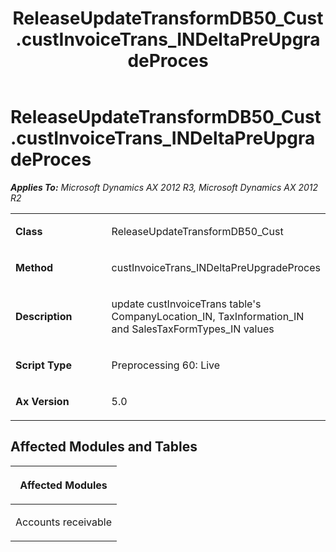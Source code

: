 ﻿---
title: ReleaseUpdateTransformDB50_Cust.custInvoiceTrans_INDeltaPreUpgradeProces
TOCTitle: ReleaseUpdateTransformDB50_Cust.custInvoiceTrans_INDeltaPreUpgradeProces
ms:assetid: 6227df19-c56c-948f-5f86-ca2f747bdeb0
ms:mtpsurl: https://msdn.microsoft.com/en-us/library/JJ719095(v=AX.60)
ms:contentKeyID: 49708635
ms.date: 05/18/2015
mtps_version: v=AX.60
---

# ReleaseUpdateTransformDB50\_Cust.custInvoiceTrans\_INDeltaPreUpgradeProces 


_**Applies To:** Microsoft Dynamics AX 2012 R3, Microsoft Dynamics AX 2012 R2_

<table>
<colgroup>
<col style="width: 50%" />
<col style="width: 50%" />
</colgroup>
<tbody>
<tr class="odd">
<td><p><strong>Class</strong></p></td>
<td><p>ReleaseUpdateTransformDB50_Cust</p></td>
</tr>
<tr class="even">
<td><p><strong>Method</strong></p></td>
<td><p>custInvoiceTrans_INDeltaPreUpgradeProces</p></td>
</tr>
<tr class="odd">
<td><p><strong>Description</strong></p></td>
<td><p>update custInvoiceTrans table's CompanyLocation_IN, TaxInformation_IN and SalesTaxFormTypes_IN values</p></td>
</tr>
<tr class="even">
<td><p><strong>Script Type</strong></p></td>
<td><p>Preprocessing 60: Live</p></td>
</tr>
<tr class="odd">
<td><p><strong>Ax Version</strong></p></td>
<td><p>5.0</p></td>
</tr>
</tbody>
</table>


## Affected Modules and Tables

<table>
<colgroup>
<col style="width: 100%" />
</colgroup>
<thead>
<tr class="header">
<th><p>Affected Modules</p></th>
</tr>
</thead>
<tbody>
<tr class="odd">
<td><p>Accounts receivable</p></td>
</tr>
</tbody>
</table>

  


